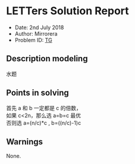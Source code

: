 
# LETTers Solution Report

- Date: 2nd July 2018
- Author: Mirrorera
- Problem ID: [TG](https://www.nowcoder.com/acm/contest/143/G)

## Description modeling
水题

## Points in solving
首先 a 和 b 一定都是 c 的倍数，<br>
如果 c<2n，那么选 a=b=c 最优 <br>
否则选 a=(n/c)*c , b=((n/c)-1)c
## Warnings
None.
